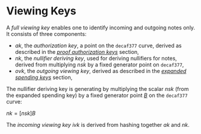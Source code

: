 # Viewing Keys

A *full viewing key* enables one to identify incoming and outgoing notes only. It consists of three components:

* $ak$, the *authorization key*, a point on the `decaf377` curve, derived as described in the [*proof authorization keys*](./proof_authorization_keys.md) section,
* $nk$, the *nullifier deriving key*, used for deriving nullifiers for notes, derived from multiplying $nsk$ by a fixed generator point on `decaf377`,
* $ovk$, the *outgoing viewing key*, derived as described in the [*expanded spending keys*](./expanded_spending_keys.md) section,

The nullifier deriving key is generating by multiplying the scalar $nsk$ (from the expanded spending key) by a fixed generator point [$B$](../primitives/decaf377/test_vectors.md) on the `decaf377` curve:

$nk = [nsk]B$

The *incoming viewing key* $ivk$ is derived from hashing together $ak$ and $nk$. 
